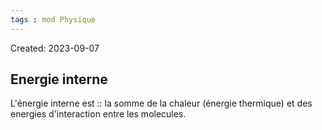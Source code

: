 ```yaml
---
tags : mod Physique
---
```

Created: 2023-09-07

## Energie interne

L'énergie interne est :: la somme de la chaleur (énergie thermique) et des energies d'interaction entre les molecules.